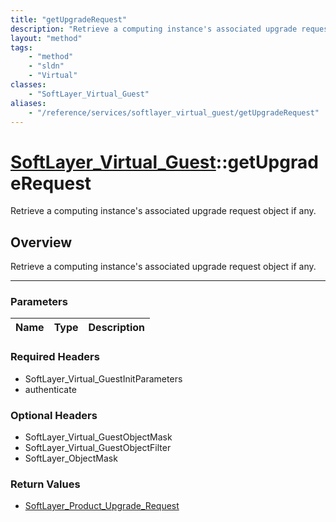 ```yaml
---
title: "getUpgradeRequest"
description: "Retrieve a computing instance's associated upgrade request object if any."
layout: "method"
tags:
    - "method"
    - "sldn"
    - "Virtual"
classes:
    - "SoftLayer_Virtual_Guest"
aliases:
    - "/reference/services/softlayer_virtual_guest/getUpgradeRequest"
---
```

# [SoftLayer_Virtual_Guest](/reference/services/SoftLayer_Virtual_Guest)::getUpgradeRequest


Retrieve a computing instance's associated upgrade request object if any.


## Overview 
Retrieve a computing instance's associated upgrade request object if any.

-----

### Parameters 
|Name | Type | Description |
| --- | --- | --- |


### Required Headers
* SoftLayer_Virtual_GuestInitParameters
* authenticate


### Optional Headers
* SoftLayer_Virtual_GuestObjectMask
* SoftLayer_Virtual_GuestObjectFilter
* SoftLayer_ObjectMask

### Return Values
* <a href='/reference/datatypes/SoftLayer_Product_Upgrade_Request'>SoftLayer_Product_Upgrade_Request </a>





